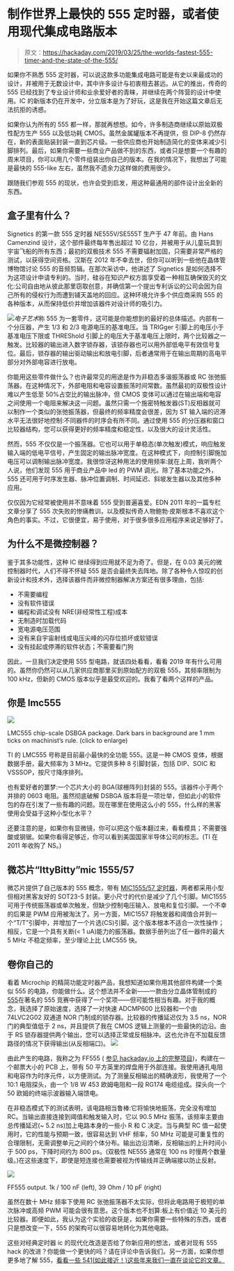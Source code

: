 # 制作世界上最快的 555 定时器，或者使用现代集成电路版本

> 原文：<https://hackaday.com/2019/03/25/the-worlds-fastest-555-timer-and-the-state-of-the-555/>

如果你不熟悉 555 定时器，可以说这款多功能集成电路可能是有史以来最成功的设计，并被用于无数设计中，其中许多设计与初衷相去甚远。从它的推出，传奇的 555 已经找到了专业设计师和业余爱好者的青睐，并继续在两个阵营的设计中使用。IC 的新版本仍在开发中，分立版本是为了好玩，这是我在开始这篇文章后无法抗拒的诱惑。

如果你认为所有的 555 都一样，那就再想想。如今，许多制造商继续以原始双极性配方生产 555 以及低功耗 CMOS。虽然金属罐版本不再提供，但 DIP-8 仍然存在，新的表面贴装封装一直到芯片级。一些供应商也开始制造简化的变体来减少引脚排列。最后，如果你需要一些商业产品做不到的东西，或者只是想要一个有趣的周末项目，你可以用几个零件组装出你自己的版本。在我的情况下，我想出了可能是最快的 555-like 左右，虽然我不遗余力这样做的费用很少。

跟随我们参观 555 的现状，也许会受到启发，用这种最通用的部件设计出全新的东西。

## 盒子里有什么？

Signetics 的第一款 555 定时器 NE555V/SE555T 生产于 47 年前。由 Hans Camenzind 设计，这个部件最终每年售出超过 10 亿台，并被用于从儿童玩具到宇宙飞船的所有东西；最初的双极技术 555 不需要辐射加固，只需要非常严格的测试，以获得空间资格。汉斯在 2012 年不幸去世，但你可以听到一些他在晶体管博物馆讨论 555 的音频剪辑。在那次采访中，他讲述了 Signetics 是如何选择不为这项设计申请专利的。当时，硅谷在知识产权方面享受着一种相互确保毁灭的文化:公司自由地从彼此那里窃取创意，并确信第一个提出专利诉讼的公司会因为自己所有的侵权行为而遭到铺天盖地的回应。这种环境允许多个供应商采购 555 的各种版本，从而保持低价并增加该器件对设计师的吸引力。

[![](img/d2fcf9002b016904b6f6be3972b2a241.png)](https://hackaday.com/wp-content/uploads/2019/03/555-schematic_had.png)*电子艺术*称 555 为一套零件，这可能是你能想到的最好的总体描述。内部有一个分压器，产生 1/3 和 2/3 电源电压的基准电压。当 TRIGger 引脚上的电压小于基准电压下限或 THREShold 引脚上的电压大于基准电压上限时，两个比较器之一触发。比较器的输出进入数字锁存器，该锁存器也可以用外部低电平有效信号复位。最后，锁存器的输出驱动输出和放电引脚，后者通常用于在输出周期的高电平部分对外部电容进行放电。

你能用这些零件做什么？也许最常见的用途是作为非稳态多谐振荡器或 RC 张弛振荡器。在这种情况下，外部电阻和电容设置振荡时间常数。虽然最初的双极性设计难以产生低至 50%占空比的输出脉冲，但 CMOS 变体可以通过在输出端和电容之间使用一个电阻来解决这一问题。虽然只需一个施密特触发器(ST)反相器就可以制作一个类似的张弛振荡器，但最终的频率精度会很差，因为 ST 输入端的迟滞水平无法很好地控制:不同器件的时序会有所不同。通过使用 555 的分压器和窗口比较器结构，您可以获得更好的频率精度和稳定性，以及很大的设计灵活性。

然而，555 不仅仅是一个振荡器。它也可以用于单稳态(单次触发)模式，响应触发输入端的低电平信号，产生固定的输出脉冲宽度。在这种模式下，向控制引脚施加电压可以调制输出脉冲宽度。我很惊讶这种用法的使用频率:就在上周，我听两个人说，他们发现 555 用于商业产品中 led 的 PWM 调光。除了基本功能之外，555 还可用于时序发生器、脉冲位置调制、时间延迟、斜坡发生器以及其他多种应用。

仅仅因为它经常被使用并不意味着 555 受到普遍喜爱。EDN 2011 年的一篇专栏文章分享了 555 次失败的惨痛教训，以及模拟传奇人物鲍勃·皮斯根本不喜欢这个角色的事实。不过，它很便宜，易于使用，对于很多很多应用程序来说足够好了。

## 为什么不是微控制器？

鉴于其多功能性，这种 IC 继续得到应用就不足为奇了。但是，在 0.03 美元的微控制器时代，人们不得不怀疑 555 是否会最终失去阵地。除了各种令人惊叹的创新设计和技术外，选择该器件而非微控制器解决方案还有很多理由，包括:

*   不需要编程
*   没有软件错误
*   编程和调试没有 NRE(非经常性工程)成本
*   无制造时加载代码
*   宽电源电压范围
*   没有来自宇宙射线或电压尖峰的闪存位损坏或软错误
*   没有挂起或停滞的软件状态；不需要看门狗

因此，一旦我们决定使用 555 型电路，就该四处看看，看看 2019 年有什么可用的。虽然你仍然可以从几家供应商那里买到原始配方的双极 555，其频率限制为 100 kHz，但新的 CMOS 版本似乎是最受欢迎的。我看了看两个这样的产品。

## 你是 lmc555

[![](img/8019a8e81391ba1277d9588c815475d4.png)](https://hackaday.com/wp-content/uploads/2019/03/lmc555-die2-1.jpg)

LMC555 chip-scale DSBGA package. Dark bars in background are 1 mm ticks on machinist’s rule. (click to enlarge)

TI 的 LMC555 号称是目前最小最快的全功能 555。这是一种 CMOS 变体，根据数据手册，最大频率为 3 MHz。它提供多种 8 引脚封装，包括 DIP、SOIC 和 VSSSOP，按尺寸降序排列。

也有爱好者的噩梦:一个芯片大小的 BGA(球栅阵列)封装的 555。该器件小于两个并排的 0603 电阻。虽然彻底破解 DSBGA 版本将是一项壮举，但如此小的软件包的存在引发了一些有趣的问题。现在哪里在使用这么小的 555，什么样的黑客使用会受益于这种小型化水平？

还要注意的是，如果你有显微镜，你可以把这个版本翻过来，看看模具；不需要强酸或钢锯。如果你看得足够近，你可以看到美国国家半导体公司的标志。(TI 在 2011 年收购了 NS。)

## 微芯片“IttyBitty”mic 1555/57

微芯片提供了自己版本的 555 概念，带有 [MIC1555/57 定时器](http://ww1.microchip.com/downloads/en/DeviceDoc/20005730A.pdf)，两者都采用小型但相对黑客友好的 SOT23-5 封装。更小尺寸的代价是减少了几个引脚。MIC1555 可用于传统振荡器或单次触发，但缺少控制电压输入、放电和复位引脚。一个不幸的后果是 PWM 应用被淘汰了。另一方面，MIC1557 将触发器和阈值合并到一个“T/T”引脚中，并增加了一个片选(CS)引脚。这个版本根本不适合一次性操作；相反，它是一个具有关断(< 1 uA)能力的振荡器。数据手册列出了任一器件的最大 5 MHz 不稳定频率，至少理论上比 LMC555 快。

## 卷你自己的

看着 Microchip 的精简功能定时器产品，我想知道如果你用其他部件构建一个类似 555 的电路，你能做什么。这个想法并不全新——一款由分立晶体管制成的[555](https://www.evilmadscientist.com/2011/some-gems-from-the-555-contest/)在著名的 555 竞赛中获得了一个奖项——但可能性相当有趣。对于我的概念，我选择了原始速度，选择了一对快速 ADCMP600 比较器和一个由 74LVC2G02 双通道 NOR 门制成的锁存器。比较器的传播延迟仅为 3.5 ns，NOR 门的典型值低于 2 ns，并且提供了我在 CMOS 逻辑上测量的一些最快的边沿。由于 RS 锁存器提供两个输出，您可以选择正常或反相脉冲。这也允许在不加载反馈路径的情况下获得输出(从反相端口)。 [![](img/cf2d571004b10f34dda035203b26a75b.png)](https://hackaday.com/wp-content/uploads/2019/03/ff555.jpg)

由此产生的电路，我称之为 FF555 ( [参见 hackaday.io 上的完整项目](https://hackaday.io/project/164475))，构建在一个邮票大小的 PCB 上，带有 50 平方英里的焊盘用于外部连接。我使用通孔电阻和电容作为时序元件，以方便测试。为了测量反相输出的精确波形，我使用了一个 10:1 电阻探头，由一个 1/8 W 453 欧姆电阻和一段 RG174 电缆组成。探头向一个 50 欧姆的终端示波器输入端馈电。

在非稳态模式下的测试表明，该电路相当鲁棒:它将愉快地振荡，完全没有增加 RC。当输出直接连接到阈值和触发输入时，它以 90.5 MHz 振荡，该频率主要由总传播延迟(~ 5.2 ns)加上电路本身的一些小 R 和 C 决定。当与典型 RC 值一起使用时，它的性能与预期一致，很容易达到 VHF 频率，50 MHz 可能是可重复性的合理限制，无需调整单元之间的个体分布。输出边沿清晰，反相输出的上升时间小于 500 ps，下降时间约为 800 ps。(双极性 NE555 通常在 100 ns 时慢两个数量级。)在这些速度下，即使是短连接也需要被视为传输线并正确端接以防止反射。

[![](img/672b3aa731b6a7bc67463f63d49d0527.png)](https://hackaday.com/wp-content/uploads/2019/03/ff555-outputs.png)

FF555 output. 1k / 100 nF (left), 39 Ohm / 10 pF (right)

虽然在数十 MHz 频率下使用 RC 张弛振荡器不太实际，但将此电路用于极短的单次脉冲或高频 PWM 可能会很有意思。这个版本也不划算:板上有价值近 10 美元的比较器。即便如此，我认为这个实验的收获是，如果你需要一些特殊的东西，或者只是想改变一下，555 的架构可以很容易地转化为其他电路。

这些对经典定时器 ic 的现代化改造是否给了你新应用的想法，或者对现有 555 hack 的改进？你能做一个更快的吗？请在评论中告诉我们。另一方面，如果你想更多地了解 555，[看看一些 541(如此接近！)这些年来我们一直在谈论它的文章。](https://hackaday.com/?s=555)